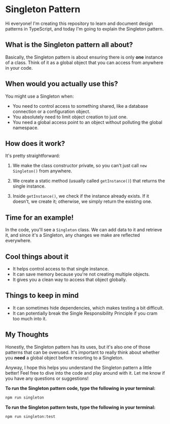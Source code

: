 # Singleton Pattern

Hi everyone! I'm creating this repository to learn and document design patterns in TypeScript, and today I'm going to explain the Singleton pattern.

## What is the Singleton pattern all about?

Basically, the Singleton pattern is about ensuring there is only **one** instance of a class. Think of it as a global object that you can access from anywhere in your code.

## When would you actually use this?

You might use a Singleton when:

- You need to control access to something shared, like a database connection or a configuration object.
- You absolutely need to limit object creation to just one.
- You need a global access point to an object without polluting the global namespace.

## How does it work?

It's pretty straightforward:

1. We make the class constructor private, so you can't just call `new Singleton()` from anywhere.

2. We create a static method (usually called `getInstance()`) that returns the single instance.
3. Inside `getInstance()`, we check if the instance already exists. If it doesn't, we create it; otherwise, we simply return the existing one.

## Time for an example!

In the code, you'll see a `Singleton` class. We can add data to it and retrieve it, and since it's a Singleton, any changes we make are reflected everywhere.

## Cool things about it

- It helps control access to that single instance.
- It can save memory because you're not creating multiple objects.
- It gives you a clean way to access that object globally.

## Things to keep in mind

- It can sometimes hide dependencies, which makes testing a bit difficult.
- It can potentially break the Single Responsibility Principle if you cram too much into it.

## My Thoughts

Honestly, the Singleton pattern has its uses, but it's also one of those patterns that can be overused. It's important to really think about whether you **need** a global object before resorting to a Singleton.

Anyway, I hope this helps you understand the Singleton pattern a little better! Feel free to dive into the code and play around with it. Let me know if you have any questions or suggestions!

**To run the Singleton pattern code, type the following in your terminal:**

```bash
npm run singleton
```

**To run the Singleton pattern tests, type the following in your terminal:**

```bash
npm run singleton:test
```
